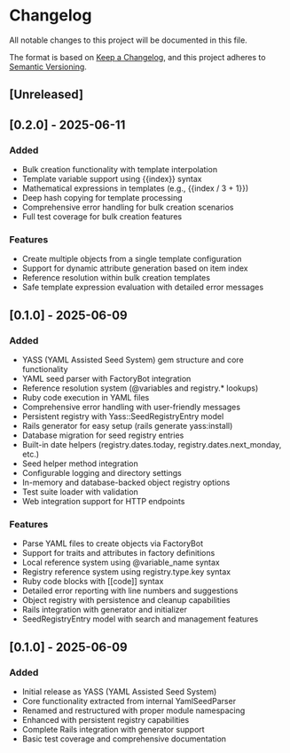 # Changelog

All notable changes to this project will be documented in this file.

The format is based on [Keep a Changelog](https://keepachangelog.com/en/1.0.0/),
and this project adheres to [Semantic Versioning](https://semver.org/spec/v2.0.0.html).

## [Unreleased]

## [0.2.0] - 2025-06-11

### Added
- Bulk creation functionality with template interpolation
- Template variable support using {{index}} syntax
- Mathematical expressions in templates (e.g., {{index / 3 + 1}})
- Deep hash copying for template processing
- Comprehensive error handling for bulk creation scenarios
- Full test coverage for bulk creation features

### Features
- Create multiple objects from a single template configuration
- Support for dynamic attribute generation based on item index
- Reference resolution within bulk creation templates
- Safe template expression evaluation with detailed error messages

## [0.1.0] - 2025-06-09

### Added
- YASS (YAML Assisted Seed System) gem structure and core functionality
- YAML seed parser with FactoryBot integration
- Reference resolution system (@variables and registry.* lookups)
- Ruby code execution in YAML files
- Comprehensive error handling with user-friendly messages
- Persistent registry with Yass::SeedRegistryEntry model
- Rails generator for easy setup (rails generate yass:install)
- Database migration for seed registry entries
- Built-in date helpers (registry.dates.today, registry.dates.next_monday, etc.)
- Seed helper method integration
- Configurable logging and directory settings
- In-memory and database-backed object registry options
- Test suite loader with validation
- Web integration support for HTTP endpoints

### Features
- Parse YAML files to create objects via FactoryBot
- Support for traits and attributes in factory definitions
- Local reference system using @variable_name syntax
- Registry reference system using registry.type.key syntax
- Ruby code blocks with [[code]] syntax
- Detailed error reporting with line numbers and suggestions
- Object registry with persistence and cleanup capabilities
- Rails integration with generator and initializer
- SeedRegistryEntry model with search and management features

## [0.1.0] - 2025-06-09

### Added
- Initial release as YASS (YAML Assisted Seed System)
- Core functionality extracted from internal YamlSeedParser
- Renamed and restructured with proper module namespacing
- Enhanced with persistent registry capabilities
- Complete Rails integration with generator support
- Basic test coverage and comprehensive documentation